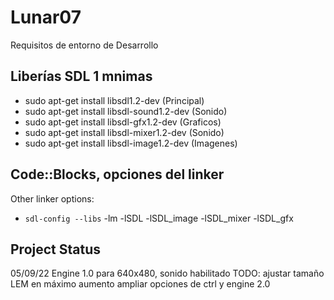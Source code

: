 # Lunar07
Requisitos de entorno de Desarrollo
## Liberías SDL 1 mnimas
* sudo apt-get install libsdl1.2-dev              (Principal)
* sudo apt-get install libsdl-sound1.2-dev        (Sonido)
* sudo apt-get install libsdl-gfx1.2-dev          (Graficos)
* sudo apt-get install libsdl-mixer1.2-dev        (Sonido)
* sudo apt-get install libsdl-image1.2-dev        (Imagenes)
## Code::Blocks, opciones del linker
Other linker options:
* `sdl-config --libs` -lm -lSDL -lSDL_image  -lSDL_mixer -lSDL_gfx
## Project Status
05/09/22  Engine 1.0 para 640x480, sonido habilitado
          TODO: ajustar tamaño LEM en máximo aumento
                ampliar opciones de ctrl y engine 2.0
